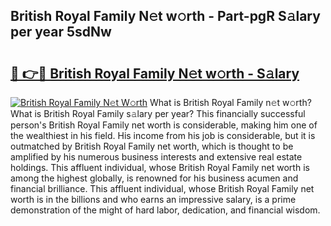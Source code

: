 ## British Royal Family N𝚎t w𝚘rth - Part-pgR S𝚊lary per year 5sdNw

# <h2><a href="http://gc47vbl.nevu.top/?p=British+Royal+Family">🔗 👉🔴 British Royal Family N𝚎t w𝚘rth - S𝚊lary</a></h2>

[![British Royal Family N𝚎t W𝚘rth](https://i.imgur.com/Oavwk0R.jpeg)](http://gc47vbl.nevu.top/?p=British+Royal+Family)
What is British Royal Family n𝚎t w𝚘rth? What is British Royal Family s𝚊lary per year?
This financially successful person's British Royal Family net worth is considerable, making him one of the wealthiest in his field. His income from his job is considerable, but it is outmatched by British Royal Family net worth, which is thought to be amplified by his numerous business interests and extensive real estate holdings. This affluent individual, whose British Royal Family net worth is among the highest globally, is renowned for his business acumen and financial brilliance. This affluent individual, whose British Royal Family net worth is in the billions and who earns an impressive salary, is a prime demonstration of the might of hard labor, dedication, and financial wisdom.
